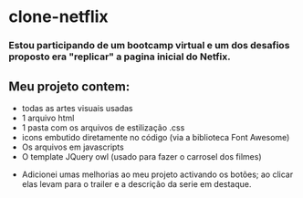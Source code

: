 # clone-netflix
### Estou participando de um bootcamp virtual e um dos desafios proposto era "replicar" a pagina inicial do Netfix.
## Meu projeto contem: 
- todas as artes visuais usadas 
- 1 arquivo html
- 1 pasta com os arquivos de estilização .css
- icons embutido diretamente no código (via a biblioteca Font Awesome)
- Os arquivos em javascripts
- O template JQuery owl (usado para fazer o carrosel dos filmes)

* Adicionei umas melhorias ao meu projeto activando os botões; ao clicar elas levam para o trailer e a descrição da serie em destaque. 
